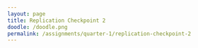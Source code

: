 ```yaml
---
layout: page
title: Replication Checkpoint 2
doodle: /doodle.png
permalink: /assignments/quarter-1/replication-checkpoint-2
---
```

